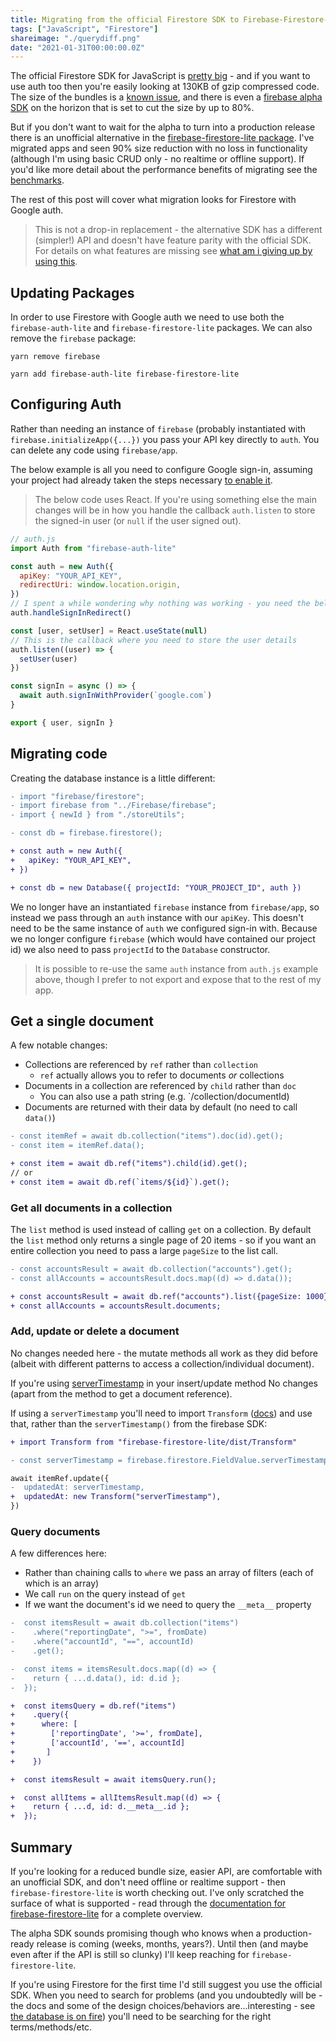 ```yaml
---
title: Migrating from the official Firestore SDK to Firebase-Firestore-Lite
tags: ["JavaScript", "Firestore"]
shareimage: "./querydiff.png"
date: "2021-01-31T00:00:00.0Z"
---
```


The official Firestore SDK for JavaScript is [pretty big][firestore sdk on bundlephobia] - and if you want to use auth too then you're easily looking at 130KB of gzip compressed code. The size of the bundles is a [known issue][firebase sdk size issue], and there is even a [firebase alpha SDK] on the horizon that is set to cut the size by up to 80%.

But if you don't want to wait for the alpha to turn into a production release there is an unofficial alternative in the [firebase-firestore-lite package]. I've migrated apps and seen 90% size reduction with no loss in functionality (although I'm using basic CRUD only - no realtime or offline support). If you'd like more detail about the performance benefits of migrating see the [benchmarks].

The rest of this post will cover what migration looks for Firestore with Google auth.

> This is not a drop-in replacement - the alternative SDK has a different (simpler!) API and doesn't have feature parity with the official SDK. For details on what features are missing see [what am i giving up by using this].

## Updating Packages

In order to use Firestore with Google auth we need to use both the `firebase-auth-lite` and `firebase-firestore-lite` packages. We can also remove the `firebase` package:

```
yarn remove firebase

yarn add firebase-auth-lite firebase-firestore-lite
```

## Configuring Auth

Rather than needing an instance of `firebase` (probably instantiated with `firebase.initializeApp({...})` you pass your API key directly to `auth`. You can delete any code using `firebase/app`.

The below example is all you need to configure Google sign-in, assuming your project had already taken the steps necessary [to enable it][google sign-in].

> The below code uses React. If you're using something else the main changes will be in how you handle the callback `auth.listen` to store the signed-in user (or `null` if the user signed out).

```javascript
// auth.js
import Auth from "firebase-auth-lite"

const auth = new Auth({
  apiKey: "YOUR_API_KEY",
  redirectUri: window.location.origin,
})
// I spent a while wondering why nothing was working - you need the below to wire up handling of the redirect after signing in
auth.handleSignInRedirect()

const [user, setUser] = React.useState(null)
// This is the callback where you need to store the user details
auth.listen((user) => {
  setUser(user)
})

const signIn = async () => {
  await auth.signInWithProvider(`google.com`)
}

export { user, signIn }
```

## Migrating code

Creating the database instance is a little different:

```diff
- import "firebase/firestore";
- import firebase from "../Firebase/firebase";
- import { newId } from "./storeUtils";

- const db = firebase.firestore();

+ const auth = new Auth({
+   apiKey: "YOUR_API_KEY",
+ })

+ const db = new Database({ projectId: "YOUR_PROJECT_ID", auth })
```

We no longer have an instantiated `firebase` instance from `firebase/app`, so instead we pass through an `auth` instance with our `apiKey`. This doesn't need to be the same instance of `auth` we configured sign-in with. Because we no longer configure `firebase` (which would have contained our project id) we also need to pass `projectId` to the `Database` constructor.

> It is possible to re-use the same `auth` instance from `auth.js` example above, though I prefer to not export and expose that to the rest of my app.

## Get a single document

A few notable changes:

- Collections are referenced by `ref` rather than `collection`
  - `ref` actually allows you to refer to documents _or_ collections
- Documents in a collection are referenced by `child` rather than `doc`
  - You can also use a path string (e.g. `/collection/documentId)
- Documents are returned with their data by default (no need to call `data()`)

```diff
- const itemRef = await db.collection("items").doc(id).get();
- const item = itemRef.data();

+ const item = await db.ref("items").child(id).get();
// or
+ const item = await db.ref(`items/${id}`).get();
```

### Get all documents in a collection

The `list` method is used instead of calling `get` on a collection. By default the `list` method only returns a single page of 20 items - so if you want an entire collection you need to pass a large `pageSize` to the list call.

```diff
- const accountsResult = await db.collection("accounts").get();
- const allAccounts = accountsResult.docs.map((d) => d.data());

+ const accountsResult = await db.ref("accounts").list({pageSize: 1000});
+ const allAccounts = accountsResult.documents;
```

### Add, update or delete a document

No changes needed here - the mutate methods all work as they did before (albeit with different patterns to access a collection/individual document).

If you're using [serverTimestamp] in your insert/update method
No changes (apart from the method to get a document reference).

If using a `serverTimestamp` you'll need to import `Transform` ([docs][transform docs]) and use that, rather than the `serverTimestamp()` from the firebase SDK:

```diff
+ import Transform from "firebase-firestore-lite/dist/Transform"

- const serverTimestamp = firebase.firestore.FieldValue.serverTimestamp();

await itemRef.update({
-  updatedAt: serverTimestamp,
+  updatedAt: new Transform("serverTimestamp"),
})
```

### Query documents

A few differences here:

- Rather than chaining calls to `where` we pass an array of filters (each of which is an array)
- We call `run` on the query instead of `get`
- If we want the document's id we need to query the `__meta__` property

```diff
-  const itemsResult = await db.collection("items")
-    .where("reportingDate", ">=", fromDate)
-    .where("accountId", "==", accountId)
-    .get();

-  const items = itemsResult.docs.map((d) => {
-    return { ...d.data(), id: d.id };
-  });

+  const itemsQuery = db.ref("items")
+    .query({
+      where: [
+        ['reportingDate', '>=', fromDate],
+        ['accountId', '==', accountId]
+       ]
+    })

+  const itemsResult = await itemsQuery.run();

+  const allItems = allItemsResult.map((d) => {
+    return { ...d, id: d.__meta__.id };
+  });
```

## Summary

If you're looking for a reduced bundle size, easier API, are comfortable with an unofficial SDK, and don't need offline or realtime support - then `firebase-firestore-lite` is worth checking out. I've only scratched the surface of what is supported - read through the [documentation for firebase-firestore-lite][firebase-firestore-lite package] for a complete overview.

The alpha SDK sounds promising though who knows when a production-ready release is coming (weeks, months, years?). Until then (and maybe even after if the API is still so clunky) I'll keep reaching for `firebase-firestore-lite`.

If you're using Firestore for the first time I'd still suggest you use the official SDK. When you need to search for problems (and you undoubtedly will be - the docs and some of the design choices/behaviors are...interesting - see [the database is on fire]) you'll need to be searching for the right terms/methods/etc.

[firestore sdk on bundlephobia]: https://bundlephobia.com/result?p=@firebase/firestore@2.1.7
[firebase sdk size issue]: https://github.com/firebase/firebase-js-sdk/issues/332
[firebase alpha sdk]: https://github.com/firebase/firebase-js-sdk/issues/4368
[firebase-firestore-lite package]: https://github.com/samuelgozi/firebase-firestore-lite
[benchmarks]: https://github.com/samuelgozi/firebase-firestore-lite/wiki/Firebase-Alternative-SDK-Benchmarks
[what am i giving up by using this]: https://github.com/samuelgozi/firebase-firestore-lite#what-am-i-giving-up-by-using-this
[google sign-in]: https://firebase.google.com/docs/auth/web/google-signin
[servertimestamp]: https://firebase.google.com/docs/reference/js/firebase.firestore.FieldValue#servertimestamp
[transform docs]: https://samuelgozi.github.io/firebase-firestore-lite/classes/transform.html
[the database is on fire]: https://acko.net/blog/the-database-is-on-fire/
